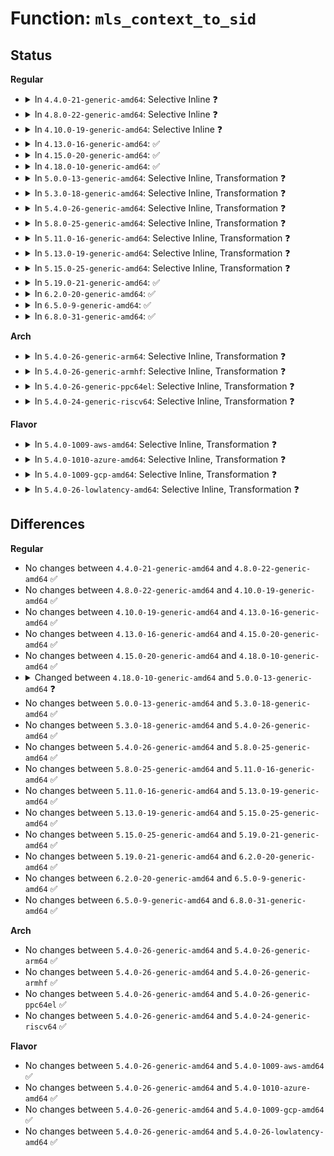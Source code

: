 # Function: <code>mls_context_to_sid</code>

## Status
<b>Regular</b>
<ul>
<li>
<details>
<summary>In <code>4.4.0-21-generic-amd64</code>: Selective Inline ❓</summary>

```c
int mls_context_to_sid(struct policydb * pol, char oldc, char * * scontext, struct context * context, struct sidtab * s, u32 def_sid)
```

```json
{
  "name": "mls_context_to_sid",
  "collision_type": "Unique Global",
  "inline_type": "Selective",
  "funcs": [
    {
      "addr": 18446744071582367312,
      "name": "mls_context_to_sid",
      "external": true,
      "loc": "security/selinux/ss/mls.c:234",
      "file": "security/selinux/ss/mls.c",
      "inline": "not declared, inlined",
      "caller_inline": [],
      "caller_func": [
        "security/selinux/ss/services.c:string_to_context_struct",
        "security/selinux/ss/mls.c:mls_from_string"
      ]
    }
  ],
  "symbols": [
    {
      "addr": 18446744071582367312,
      "name": "mls_context_to_sid",
      "section": ".text",
      "bind": "STB_GLOBAL",
      "size": 812
    }
  ]
}
```
</details>
</li>
<li>
<details>
<summary>In <code>4.8.0-22-generic-amd64</code>: Selective Inline ❓</summary>

```c
int mls_context_to_sid(struct policydb * pol, char oldc, char * * scontext, struct context * context, struct sidtab * s, u32 def_sid)
```

```json
{
  "name": "mls_context_to_sid",
  "collision_type": "Unique Global",
  "inline_type": "Selective",
  "funcs": [
    {
      "addr": 18446744071582588432,
      "name": "mls_context_to_sid",
      "external": true,
      "loc": "security/selinux/ss/mls.c:234",
      "file": "security/selinux/ss/mls.c",
      "inline": "not declared, inlined",
      "caller_inline": [],
      "caller_func": [
        "security/selinux/ss/services.c:string_to_context_struct",
        "security/selinux/ss/mls.c:mls_from_string"
      ]
    }
  ],
  "symbols": [
    {
      "addr": 18446744071582588432,
      "name": "mls_context_to_sid",
      "section": ".text",
      "bind": "STB_GLOBAL",
      "size": 819
    }
  ]
}
```
</details>
</li>
<li>
<details>
<summary>In <code>4.10.0-19-generic-amd64</code>: Selective Inline ❓</summary>

```c
int mls_context_to_sid(struct policydb * pol, char oldc, char * * scontext, struct context * context, struct sidtab * s, u32 def_sid)
```

```json
{
  "name": "mls_context_to_sid",
  "collision_type": "Unique Global",
  "inline_type": "Selective",
  "funcs": [
    {
      "addr": 18446744071582681664,
      "name": "mls_context_to_sid",
      "external": true,
      "loc": "security/selinux/ss/mls.c:234",
      "file": "security/selinux/ss/mls.c",
      "inline": "not declared, inlined",
      "caller_inline": [],
      "caller_func": [
        "security/selinux/ss/services.c:string_to_context_struct",
        "security/selinux/ss/mls.c:mls_from_string"
      ]
    }
  ],
  "symbols": [
    {
      "addr": 18446744071582681664,
      "name": "mls_context_to_sid",
      "section": ".text",
      "bind": "STB_GLOBAL",
      "size": 819
    }
  ]
}
```
</details>
</li>
<li>
<details>
<summary>In <code>4.13.0-16-generic-amd64</code>: ✅</summary>

```c
int mls_context_to_sid(struct policydb * pol, char oldc, char * * scontext, struct context * context, struct sidtab * s, u32 def_sid)
```

```json
{
  "name": "mls_context_to_sid",
  "collision_type": "Unique Global",
  "inline_type": "No",
  "funcs": [
    {
      "addr": 18446744071582774528,
      "name": "mls_context_to_sid",
      "external": true,
      "loc": "security/selinux/ss/mls.c:234",
      "file": "security/selinux/ss/mls.c",
      "inline": "seen, unknown",
      "caller_inline": [],
      "caller_func": [
        "security/selinux/ss/services.c:string_to_context_struct",
        "security/selinux/ss/mls.c:mls_from_string"
      ]
    }
  ],
  "symbols": [
    {
      "addr": 18446744071582774528,
      "name": "mls_context_to_sid",
      "section": ".text",
      "bind": "STB_GLOBAL",
      "size": 821
    }
  ]
}
```
</details>
</li>
<li>
<details>
<summary>In <code>4.15.0-20-generic-amd64</code>: ✅</summary>

```c
int mls_context_to_sid(struct policydb * pol, char oldc, char * * scontext, struct context * context, struct sidtab * s, u32 def_sid)
```

```json
{
  "name": "mls_context_to_sid",
  "collision_type": "Unique Global",
  "inline_type": "No",
  "funcs": [
    {
      "addr": 18446744071582930592,
      "name": "mls_context_to_sid",
      "external": true,
      "loc": "security/selinux/ss/mls.c:235",
      "file": "security/selinux/ss/mls.c",
      "inline": "seen, unknown",
      "caller_inline": [],
      "caller_func": [
        "security/selinux/ss/services.c:string_to_context_struct",
        "security/selinux/ss/mls.c:mls_from_string"
      ]
    }
  ],
  "symbols": [
    {
      "addr": 18446744071582930592,
      "name": "mls_context_to_sid",
      "section": ".text",
      "bind": "STB_GLOBAL",
      "size": 821
    }
  ]
}
```
</details>
</li>
<li>
<details>
<summary>In <code>4.18.0-10-generic-amd64</code>: ✅</summary>

```c
int mls_context_to_sid(struct policydb * pol, char oldc, char * * scontext, struct context * context, struct sidtab * s, u32 def_sid)
```

```json
{
  "name": "mls_context_to_sid",
  "collision_type": "Unique Global",
  "inline_type": "No",
  "funcs": [
    {
      "addr": 18446744071583130240,
      "name": "mls_context_to_sid",
      "external": true,
      "loc": "security/selinux/ss/mls.c:236",
      "file": "security/selinux/ss/mls.c",
      "inline": "seen, unknown",
      "caller_inline": [],
      "caller_func": [
        "security/selinux/ss/services.c:string_to_context_struct",
        "security/selinux/ss/mls.c:mls_from_string"
      ]
    }
  ],
  "symbols": [
    {
      "addr": 18446744071583130240,
      "name": "mls_context_to_sid",
      "section": ".text",
      "bind": "STB_GLOBAL",
      "size": 819
    }
  ]
}
```
</details>
</li>
<li>
<details>
<summary>In <code>5.0.0-13-generic-amd64</code>: Selective Inline, Transformation ❓</summary>

```c
int mls_context_to_sid(struct policydb * pol, char oldc, char * scontext, struct context * context, struct sidtab * s, u32 def_sid)
```

```json
{
  "name": "mls_context_to_sid",
  "collision_type": "Unique Global",
  "inline_type": "Selective",
  "funcs": [
    {
      "addr": 18446744071583247166,
      "name": "mls_context_to_sid",
      "external": true,
      "loc": "security/selinux/ss/mls.c:234",
      "file": "security/selinux/ss/mls.c",
      "inline": "not declared, inlined",
      "caller_inline": [
        "security/selinux/ss/mls.c:mls_from_string"
      ],
      "caller_func": [
        "security/selinux/ss/services.c:string_to_context_struct",
        "security/selinux/ss/mls.c:mls_from_string"
      ]
    }
  ],
  "symbols": [
    {
      "addr": 18446744071583244864,
      "name": "mls_context_to_sid.part.5",
      "section": ".text",
      "bind": "STB_LOCAL",
      "size": 517
    },
    {
      "addr": 18446744071583246928,
      "name": "mls_context_to_sid",
      "section": ".text",
      "bind": "STB_GLOBAL",
      "size": 189
    }
  ]
}
```
</details>
</li>
<li>
<details>
<summary>In <code>5.3.0-18-generic-amd64</code>: Selective Inline, Transformation ❓</summary>

```c
int mls_context_to_sid(struct policydb * pol, char oldc, char * scontext, struct context * context, struct sidtab * s, u32 def_sid)
```

```json
{
  "name": "mls_context_to_sid",
  "collision_type": "Unique Global",
  "inline_type": "Selective",
  "funcs": [
    {
      "addr": 18446744071583434095,
      "name": "mls_context_to_sid",
      "external": true,
      "loc": "security/selinux/ss/mls.c:234",
      "file": "security/selinux/ss/mls.c",
      "inline": "not declared, inlined",
      "caller_inline": [
        "security/selinux/ss/mls.c:mls_from_string"
      ],
      "caller_func": [
        "security/selinux/ss/services.c:string_to_context_struct",
        "security/selinux/ss/mls.c:mls_from_string"
      ]
    }
  ],
  "symbols": [
    {
      "addr": 18446744071583431808,
      "name": "mls_context_to_sid.part.0",
      "section": ".text",
      "bind": "STB_LOCAL",
      "size": 502
    },
    {
      "addr": 18446744071583433856,
      "name": "mls_context_to_sid",
      "section": ".text",
      "bind": "STB_GLOBAL",
      "size": 180
    }
  ]
}
```
</details>
</li>
<li>
<details>
<summary>In <code>5.4.0-26-generic-amd64</code>: Selective Inline, Transformation ❓</summary>

```c
int mls_context_to_sid(struct policydb * pol, char oldc, char * scontext, struct context * context, struct sidtab * s, u32 def_sid)
```

```json
{
  "name": "mls_context_to_sid",
  "collision_type": "Unique Global",
  "inline_type": "Selective",
  "funcs": [
    {
      "addr": 18446744071583539999,
      "name": "mls_context_to_sid",
      "external": true,
      "loc": "security/selinux/ss/mls.c:234",
      "file": "security/selinux/ss/mls.c",
      "inline": "not declared, inlined",
      "caller_inline": [
        "security/selinux/ss/mls.c:mls_from_string"
      ],
      "caller_func": [
        "security/selinux/ss/services.c:string_to_context_struct",
        "security/selinux/ss/mls.c:mls_from_string"
      ]
    }
  ],
  "symbols": [
    {
      "addr": 18446744071583537712,
      "name": "mls_context_to_sid.part.0",
      "section": ".text",
      "bind": "STB_LOCAL",
      "size": 502
    },
    {
      "addr": 18446744071583539760,
      "name": "mls_context_to_sid",
      "section": ".text",
      "bind": "STB_GLOBAL",
      "size": 180
    }
  ]
}
```
</details>
</li>
<li>
<details>
<summary>In <code>5.8.0-25-generic-amd64</code>: Selective Inline, Transformation ❓</summary>

```c
int mls_context_to_sid(struct policydb * pol, char oldc, char * scontext, struct context * context, struct sidtab * s, u32 def_sid)
```

```json
{
  "name": "mls_context_to_sid",
  "collision_type": "Unique Global",
  "inline_type": "Selective",
  "funcs": [
    {
      "addr": 18446744071583889599,
      "name": "mls_context_to_sid",
      "external": true,
      "loc": "security/selinux/ss/mls.c:234",
      "file": "security/selinux/ss/mls.c",
      "inline": "not declared, inlined",
      "caller_inline": [
        "security/selinux/ss/mls.c:mls_from_string"
      ],
      "caller_func": [
        "security/selinux/ss/services.c:string_to_context_struct",
        "security/selinux/ss/mls.c:mls_from_string"
      ]
    }
  ],
  "symbols": [
    {
      "addr": 18446744071583887232,
      "name": "mls_context_to_sid.part.0",
      "section": ".text",
      "bind": "STB_LOCAL",
      "size": 655
    },
    {
      "addr": 18446744071583889504,
      "name": "mls_context_to_sid",
      "section": ".text",
      "bind": "STB_GLOBAL",
      "size": 44
    }
  ]
}
```
</details>
</li>
<li>
<details>
<summary>In <code>5.11.0-16-generic-amd64</code>: Selective Inline, Transformation ❓</summary>

```c
int mls_context_to_sid(struct policydb * pol, char oldc, char * scontext, struct context * context, struct sidtab * s, u32 def_sid)
```

```json
{
  "name": "mls_context_to_sid",
  "collision_type": "Unique Global",
  "inline_type": "Selective",
  "funcs": [
    {
      "addr": 18446744071584009711,
      "name": "mls_context_to_sid",
      "external": true,
      "loc": "security/selinux/ss/mls.c:234",
      "file": "security/selinux/ss/mls.c",
      "inline": "not declared, inlined",
      "caller_inline": [
        "security/selinux/ss/mls.c:mls_from_string"
      ],
      "caller_func": [
        "security/selinux/ss/services.c:string_to_context_struct",
        "security/selinux/ss/mls.c:mls_from_string"
      ]
    }
  ],
  "symbols": [
    {
      "addr": 18446744071584007360,
      "name": "mls_context_to_sid.part.0",
      "section": ".text",
      "bind": "STB_LOCAL",
      "size": 655
    },
    {
      "addr": 18446744071584009616,
      "name": "mls_context_to_sid",
      "section": ".text",
      "bind": "STB_GLOBAL",
      "size": 44
    }
  ]
}
```
</details>
</li>
<li>
<details>
<summary>In <code>5.13.0-19-generic-amd64</code>: Selective Inline, Transformation ❓</summary>

```c
int mls_context_to_sid(struct policydb * pol, char oldc, char * scontext, struct context * context, struct sidtab * s, u32 def_sid)
```

```json
{
  "name": "mls_context_to_sid",
  "collision_type": "Unique Global",
  "inline_type": "Selective",
  "funcs": [
    {
      "addr": 18446744071584037775,
      "name": "mls_context_to_sid",
      "external": true,
      "loc": "security/selinux/ss/mls.c:234",
      "file": "security/selinux/ss/mls.c",
      "inline": "not declared, inlined",
      "caller_inline": [
        "security/selinux/ss/mls.c:mls_from_string"
      ],
      "caller_func": [
        "security/selinux/ss/services.c:string_to_context_struct",
        "security/selinux/ss/mls.c:mls_from_string"
      ]
    }
  ],
  "symbols": [
    {
      "addr": 18446744071584035392,
      "name": "mls_context_to_sid.part.0",
      "section": ".text",
      "bind": "STB_LOCAL",
      "size": 655
    },
    {
      "addr": 18446744071584037680,
      "name": "mls_context_to_sid",
      "section": ".text",
      "bind": "STB_GLOBAL",
      "size": 44
    }
  ]
}
```
</details>
</li>
<li>
<details>
<summary>In <code>5.15.0-25-generic-amd64</code>: Selective Inline, Transformation ❓</summary>

```c
int mls_context_to_sid(struct policydb * pol, char oldc, char * scontext, struct context * context, struct sidtab * s, u32 def_sid)
```

```json
{
  "name": "mls_context_to_sid",
  "collision_type": "Unique Global",
  "inline_type": "Selective",
  "funcs": [
    {
      "addr": 18446744071584408895,
      "name": "mls_context_to_sid",
      "external": true,
      "loc": "security/selinux/ss/mls.c:234",
      "file": "security/selinux/ss/mls.c",
      "inline": "not declared, inlined",
      "caller_inline": [
        "security/selinux/ss/mls.c:mls_from_string"
      ],
      "caller_func": [
        "security/selinux/ss/services.c:string_to_context_struct",
        "security/selinux/ss/mls.c:mls_from_string"
      ]
    }
  ],
  "symbols": [
    {
      "addr": 18446744071584406336,
      "name": "mls_context_to_sid.part.0",
      "section": ".text",
      "bind": "STB_LOCAL",
      "size": 660
    },
    {
      "addr": 18446744071584408800,
      "name": "mls_context_to_sid",
      "section": ".text",
      "bind": "STB_GLOBAL",
      "size": 44
    }
  ]
}
```
</details>
</li>
<li>
<details>
<summary>In <code>5.19.0-21-generic-amd64</code>: ✅</summary>

```c
int mls_context_to_sid(struct policydb * pol, char oldc, char * scontext, struct context * context, struct sidtab * s, u32 def_sid)
```

```json
{
  "name": "mls_context_to_sid",
  "collision_type": "Unique Global",
  "inline_type": "No",
  "funcs": [
    {
      "addr": 18446744071585034992,
      "name": "mls_context_to_sid",
      "external": true,
      "loc": "security/selinux/ss/mls.c:233",
      "file": "security/selinux/ss/mls.c",
      "inline": "seen, unknown",
      "caller_inline": [],
      "caller_func": [
        "security/selinux/ss/services.c:string_to_context_struct",
        "security/selinux/ss/mls.c:mls_from_string"
      ]
    }
  ],
  "symbols": [
    {
      "addr": 18446744071585034992,
      "name": "mls_context_to_sid",
      "section": ".text",
      "bind": "STB_GLOBAL",
      "size": 747
    }
  ]
}
```
</details>
</li>
<li>
<details>
<summary>In <code>6.2.0-20-generic-amd64</code>: ✅</summary>

```c
int mls_context_to_sid(struct policydb * pol, char oldc, char * scontext, struct context * context, struct sidtab * s, u32 def_sid)
```

```json
{
  "name": "mls_context_to_sid",
  "collision_type": "Unique Global",
  "inline_type": "No",
  "funcs": [
    {
      "addr": 18446744071585753504,
      "name": "mls_context_to_sid",
      "external": true,
      "loc": "security/selinux/ss/mls.c:233",
      "file": "security/selinux/ss/mls.c",
      "inline": "seen, unknown",
      "caller_inline": [],
      "caller_func": [
        "security/selinux/ss/services.c:string_to_context_struct",
        "security/selinux/ss/mls.c:mls_from_string"
      ]
    }
  ],
  "symbols": [
    {
      "addr": 18446744071585753504,
      "name": "mls_context_to_sid",
      "section": ".text",
      "bind": "STB_GLOBAL",
      "size": 747
    }
  ]
}
```
</details>
</li>
<li>
<details>
<summary>In <code>6.5.0-9-generic-amd64</code>: ✅</summary>

```c
int mls_context_to_sid(struct policydb * pol, char oldc, char * scontext, struct context * context, struct sidtab * s, u32 def_sid)
```

```json
{
  "name": "mls_context_to_sid",
  "collision_type": "Unique Global",
  "inline_type": "No",
  "funcs": [
    {
      "addr": 18446744071585984160,
      "name": "mls_context_to_sid",
      "external": true,
      "loc": "security/selinux/ss/mls.c:233",
      "file": "security/selinux/ss/mls.c",
      "inline": "seen, unknown",
      "caller_inline": [],
      "caller_func": [
        "security/selinux/ss/services.c:string_to_context_struct",
        "security/selinux/ss/mls.c:mls_from_string"
      ]
    }
  ],
  "symbols": [
    {
      "addr": 18446744071585984160,
      "name": "mls_context_to_sid",
      "section": ".text",
      "bind": "STB_GLOBAL",
      "size": 742
    }
  ]
}
```
</details>
</li>
<li>
<details>
<summary>In <code>6.8.0-31-generic-amd64</code>: ✅</summary>

```c
int mls_context_to_sid(struct policydb * pol, char oldc, char * scontext, struct context * context, struct sidtab * s, u32 def_sid)
```

```json
{
  "name": "mls_context_to_sid",
  "collision_type": "Unique Global",
  "inline_type": "No",
  "funcs": [
    {
      "addr": 18446744071586231488,
      "name": "mls_context_to_sid",
      "external": true,
      "loc": "security/selinux/ss/mls.c:233",
      "file": "security/selinux/ss/mls.c",
      "inline": "seen, unknown",
      "caller_inline": [],
      "caller_func": [
        "security/selinux/ss/services.c:string_to_context_struct",
        "security/selinux/ss/mls.c:mls_from_string"
      ]
    }
  ],
  "symbols": [
    {
      "addr": 18446744071586231488,
      "name": "mls_context_to_sid",
      "section": ".text",
      "bind": "STB_GLOBAL",
      "size": 745
    }
  ]
}
```
</details>
</li>
</ul>
<b>Arch</b>
<ul>
<li>
<details>
<summary>In <code>5.4.0-26-generic-arm64</code>: Selective Inline, Transformation ❓</summary>

```c
int mls_context_to_sid(struct policydb * pol, char oldc, char * scontext, struct context * context, struct sidtab * s, u32 def_sid)
```

```json
{
  "name": "mls_context_to_sid",
  "collision_type": "Unique Global",
  "inline_type": "Selective",
  "funcs": [
    {
      "addr": 18446603336495311020,
      "name": "mls_context_to_sid",
      "external": true,
      "loc": "security/selinux/ss/mls.c:234",
      "file": "security/selinux/ss/mls.c",
      "inline": "not declared, inlined",
      "caller_inline": [
        "security/selinux/ss/mls.c:mls_from_string"
      ],
      "caller_func": [
        "security/selinux/ss/services.c:string_to_context_struct",
        "security/selinux/ss/mls.c:mls_from_string"
      ]
    }
  ],
  "symbols": [
    {
      "addr": 18446603336495308512,
      "name": "mls_context_to_sid.part.0",
      "section": ".text",
      "bind": "STB_LOCAL",
      "size": 532
    },
    {
      "addr": 18446603336495310688,
      "name": "mls_context_to_sid",
      "section": ".text",
      "bind": "STB_GLOBAL",
      "size": 260
    }
  ]
}
```
</details>
</li>
<li>
<details>
<summary>In <code>5.4.0-26-generic-armhf</code>: Selective Inline, Transformation ❓</summary>

```c
int mls_context_to_sid(struct policydb * pol, char oldc, char * scontext, struct context * context, struct sidtab * s, u32 def_sid)
```

```json
{
  "name": "mls_context_to_sid",
  "collision_type": "Unique Global",
  "inline_type": "Selective",
  "funcs": [
    {
      "addr": 3228689588,
      "name": "mls_context_to_sid",
      "external": true,
      "loc": "security/selinux/ss/mls.c:234",
      "file": "security/selinux/ss/mls.c",
      "inline": "not declared, inlined",
      "caller_inline": [
        "security/selinux/ss/mls.c:mls_from_string"
      ],
      "caller_func": [
        "security/selinux/ss/services.c:string_to_context_struct",
        "security/selinux/ss/mls.c:mls_from_string"
      ]
    }
  ],
  "symbols": [
    {
      "addr": 3228687248,
      "name": "mls_context_to_sid.part.0",
      "section": ".text",
      "bind": "STB_LOCAL",
      "size": 516
    },
    {
      "addr": 3228689304,
      "name": "mls_context_to_sid",
      "section": ".text",
      "bind": "STB_GLOBAL",
      "size": 224
    }
  ]
}
```
</details>
</li>
<li>
<details>
<summary>In <code>5.4.0-26-generic-ppc64el</code>: Selective Inline, Transformation ❓</summary>

```c
int mls_context_to_sid(struct policydb * pol, char oldc, char * scontext, struct context * context, struct sidtab * s, u32 def_sid)
```

```json
{
  "name": "mls_context_to_sid",
  "collision_type": "Unique Global",
  "inline_type": "Selective",
  "funcs": [
    {
      "addr": 13835058055289299992,
      "name": "mls_context_to_sid",
      "external": true,
      "loc": "security/selinux/ss/mls.c:234",
      "file": "security/selinux/ss/mls.c",
      "inline": "not declared, inlined",
      "caller_inline": [
        "security/selinux/ss/mls.c:mls_from_string"
      ],
      "caller_func": [
        "security/selinux/ss/services.c:string_to_context_struct",
        "security/selinux/ss/mls.c:mls_from_string"
      ]
    }
  ],
  "symbols": [
    {
      "addr": 13835058055289296448,
      "name": "mls_context_to_sid.part.0",
      "section": ".text",
      "bind": "STB_LOCAL",
      "size": 748
    },
    {
      "addr": 13835058055289299552,
      "name": "mls_context_to_sid",
      "section": ".text",
      "bind": "STB_GLOBAL",
      "size": 340
    }
  ]
}
```
</details>
</li>
<li>
<details>
<summary>In <code>5.4.0-24-generic-riscv64</code>: Selective Inline, Transformation ❓</summary>

```c
int mls_context_to_sid(struct policydb * pol, char oldc, char * scontext, struct context * context, struct sidtab * s, u32 def_sid)
```

```json
{
  "name": "mls_context_to_sid",
  "collision_type": "Unique Global",
  "inline_type": "Selective",
  "funcs": [
    {
      "addr": 18446743936274528238,
      "name": "mls_context_to_sid",
      "external": true,
      "loc": "security/selinux/ss/mls.c:234",
      "file": "security/selinux/ss/mls.c",
      "inline": "not declared, inlined",
      "caller_inline": [
        "security/selinux/ss/mls.c:mls_from_string"
      ],
      "caller_func": [
        "security/selinux/ss/services.c:string_to_context_struct",
        "security/selinux/ss/mls.c:mls_from_string"
      ]
    }
  ],
  "symbols": [
    {
      "addr": 18446743936274526052,
      "name": "mls_context_to_sid.part.0",
      "section": ".text",
      "bind": "STB_LOCAL",
      "size": 392
    },
    {
      "addr": 18446743936274527988,
      "name": "mls_context_to_sid",
      "section": ".text",
      "bind": "STB_GLOBAL",
      "size": 196
    }
  ]
}
```
</details>
</li>
</ul>
<b>Flavor</b>
<ul>
<li>
<details>
<summary>In <code>5.4.0-1009-aws-amd64</code>: Selective Inline, Transformation ❓</summary>

```c
int mls_context_to_sid(struct policydb * pol, char oldc, char * scontext, struct context * context, struct sidtab * s, u32 def_sid)
```

```json
{
  "name": "mls_context_to_sid",
  "collision_type": "Unique Global",
  "inline_type": "Selective",
  "funcs": [
    {
      "addr": 18446744071583508735,
      "name": "mls_context_to_sid",
      "external": true,
      "loc": "security/selinux/ss/mls.c:234",
      "file": "security/selinux/ss/mls.c",
      "inline": "not declared, inlined",
      "caller_inline": [
        "security/selinux/ss/mls.c:mls_from_string"
      ],
      "caller_func": [
        "security/selinux/ss/services.c:string_to_context_struct",
        "security/selinux/ss/mls.c:mls_from_string"
      ]
    }
  ],
  "symbols": [
    {
      "addr": 18446744071583506448,
      "name": "mls_context_to_sid.part.0",
      "section": ".text",
      "bind": "STB_LOCAL",
      "size": 502
    },
    {
      "addr": 18446744071583508496,
      "name": "mls_context_to_sid",
      "section": ".text",
      "bind": "STB_GLOBAL",
      "size": 180
    }
  ]
}
```
</details>
</li>
<li>
<details>
<summary>In <code>5.4.0-1010-azure-amd64</code>: Selective Inline, Transformation ❓</summary>

```c
int mls_context_to_sid(struct policydb * pol, char oldc, char * scontext, struct context * context, struct sidtab * s, u32 def_sid)
```

```json
{
  "name": "mls_context_to_sid",
  "collision_type": "Unique Global",
  "inline_type": "Selective",
  "funcs": [
    {
      "addr": 18446744071583445791,
      "name": "mls_context_to_sid",
      "external": true,
      "loc": "security/selinux/ss/mls.c:234",
      "file": "security/selinux/ss/mls.c",
      "inline": "not declared, inlined",
      "caller_inline": [
        "security/selinux/ss/mls.c:mls_from_string"
      ],
      "caller_func": [
        "security/selinux/ss/services.c:string_to_context_struct",
        "security/selinux/ss/mls.c:mls_from_string"
      ]
    }
  ],
  "symbols": [
    {
      "addr": 18446744071583443504,
      "name": "mls_context_to_sid.part.0",
      "section": ".text",
      "bind": "STB_LOCAL",
      "size": 502
    },
    {
      "addr": 18446744071583445552,
      "name": "mls_context_to_sid",
      "section": ".text",
      "bind": "STB_GLOBAL",
      "size": 180
    }
  ]
}
```
</details>
</li>
<li>
<details>
<summary>In <code>5.4.0-1009-gcp-amd64</code>: Selective Inline, Transformation ❓</summary>

```c
int mls_context_to_sid(struct policydb * pol, char oldc, char * scontext, struct context * context, struct sidtab * s, u32 def_sid)
```

```json
{
  "name": "mls_context_to_sid",
  "collision_type": "Unique Global",
  "inline_type": "Selective",
  "funcs": [
    {
      "addr": 18446744071583492511,
      "name": "mls_context_to_sid",
      "external": true,
      "loc": "security/selinux/ss/mls.c:234",
      "file": "security/selinux/ss/mls.c",
      "inline": "not declared, inlined",
      "caller_inline": [
        "security/selinux/ss/mls.c:mls_from_string"
      ],
      "caller_func": [
        "security/selinux/ss/services.c:string_to_context_struct",
        "security/selinux/ss/mls.c:mls_from_string"
      ]
    }
  ],
  "symbols": [
    {
      "addr": 18446744071583490224,
      "name": "mls_context_to_sid.part.0",
      "section": ".text",
      "bind": "STB_LOCAL",
      "size": 502
    },
    {
      "addr": 18446744071583492272,
      "name": "mls_context_to_sid",
      "section": ".text",
      "bind": "STB_GLOBAL",
      "size": 180
    }
  ]
}
```
</details>
</li>
<li>
<details>
<summary>In <code>5.4.0-26-lowlatency-amd64</code>: Selective Inline, Transformation ❓</summary>

```c
int mls_context_to_sid(struct policydb * pol, char oldc, char * scontext, struct context * context, struct sidtab * s, u32 def_sid)
```

```json
{
  "name": "mls_context_to_sid",
  "collision_type": "Unique Global",
  "inline_type": "Selective",
  "funcs": [
    {
      "addr": 18446744071583588879,
      "name": "mls_context_to_sid",
      "external": true,
      "loc": "security/selinux/ss/mls.c:234",
      "file": "security/selinux/ss/mls.c",
      "inline": "not declared, inlined",
      "caller_inline": [
        "security/selinux/ss/mls.c:mls_from_string"
      ],
      "caller_func": [
        "security/selinux/ss/services.c:string_to_context_struct",
        "security/selinux/ss/mls.c:mls_from_string"
      ]
    }
  ],
  "symbols": [
    {
      "addr": 18446744071583586592,
      "name": "mls_context_to_sid.part.0",
      "section": ".text",
      "bind": "STB_LOCAL",
      "size": 502
    },
    {
      "addr": 18446744071583588640,
      "name": "mls_context_to_sid",
      "section": ".text",
      "bind": "STB_GLOBAL",
      "size": 180
    }
  ]
}
```
</details>
</li>
</ul>

## Differences
<b>Regular</b>
<ul>
<li>
No changes between <code>4.4.0-21-generic-amd64</code> and <code>4.8.0-22-generic-amd64</code> ✅
</li>
<li>
No changes between <code>4.8.0-22-generic-amd64</code> and <code>4.10.0-19-generic-amd64</code> ✅
</li>
<li>
No changes between <code>4.10.0-19-generic-amd64</code> and <code>4.13.0-16-generic-amd64</code> ✅
</li>
<li>
No changes between <code>4.13.0-16-generic-amd64</code> and <code>4.15.0-20-generic-amd64</code> ✅
</li>
<li>
No changes between <code>4.15.0-20-generic-amd64</code> and <code>4.18.0-10-generic-amd64</code> ✅
</li>
<li>
<details>
<summary>Changed between <code>4.18.0-10-generic-amd64</code> and <code>5.0.0-13-generic-amd64</code> ❓</summary>
<ul>
<li>
<b>Param type changed. </b>
<code>char * * scontext</code> ➡️ <code>char * scontext</code>
</li>
</ul>
</details>
</li>
<li>
No changes between <code>5.0.0-13-generic-amd64</code> and <code>5.3.0-18-generic-amd64</code> ✅
</li>
<li>
No changes between <code>5.3.0-18-generic-amd64</code> and <code>5.4.0-26-generic-amd64</code> ✅
</li>
<li>
No changes between <code>5.4.0-26-generic-amd64</code> and <code>5.8.0-25-generic-amd64</code> ✅
</li>
<li>
No changes between <code>5.8.0-25-generic-amd64</code> and <code>5.11.0-16-generic-amd64</code> ✅
</li>
<li>
No changes between <code>5.11.0-16-generic-amd64</code> and <code>5.13.0-19-generic-amd64</code> ✅
</li>
<li>
No changes between <code>5.13.0-19-generic-amd64</code> and <code>5.15.0-25-generic-amd64</code> ✅
</li>
<li>
No changes between <code>5.15.0-25-generic-amd64</code> and <code>5.19.0-21-generic-amd64</code> ✅
</li>
<li>
No changes between <code>5.19.0-21-generic-amd64</code> and <code>6.2.0-20-generic-amd64</code> ✅
</li>
<li>
No changes between <code>6.2.0-20-generic-amd64</code> and <code>6.5.0-9-generic-amd64</code> ✅
</li>
<li>
No changes between <code>6.5.0-9-generic-amd64</code> and <code>6.8.0-31-generic-amd64</code> ✅
</li>
</ul>
<b>Arch</b>
<ul>
<li>
No changes between <code>5.4.0-26-generic-amd64</code> and <code>5.4.0-26-generic-arm64</code> ✅
</li>
<li>
No changes between <code>5.4.0-26-generic-amd64</code> and <code>5.4.0-26-generic-armhf</code> ✅
</li>
<li>
No changes between <code>5.4.0-26-generic-amd64</code> and <code>5.4.0-26-generic-ppc64el</code> ✅
</li>
<li>
No changes between <code>5.4.0-26-generic-amd64</code> and <code>5.4.0-24-generic-riscv64</code> ✅
</li>
</ul>
<b>Flavor</b>
<ul>
<li>
No changes between <code>5.4.0-26-generic-amd64</code> and <code>5.4.0-1009-aws-amd64</code> ✅
</li>
<li>
No changes between <code>5.4.0-26-generic-amd64</code> and <code>5.4.0-1010-azure-amd64</code> ✅
</li>
<li>
No changes between <code>5.4.0-26-generic-amd64</code> and <code>5.4.0-1009-gcp-amd64</code> ✅
</li>
<li>
No changes between <code>5.4.0-26-generic-amd64</code> and <code>5.4.0-26-lowlatency-amd64</code> ✅
</li>
</ul>
